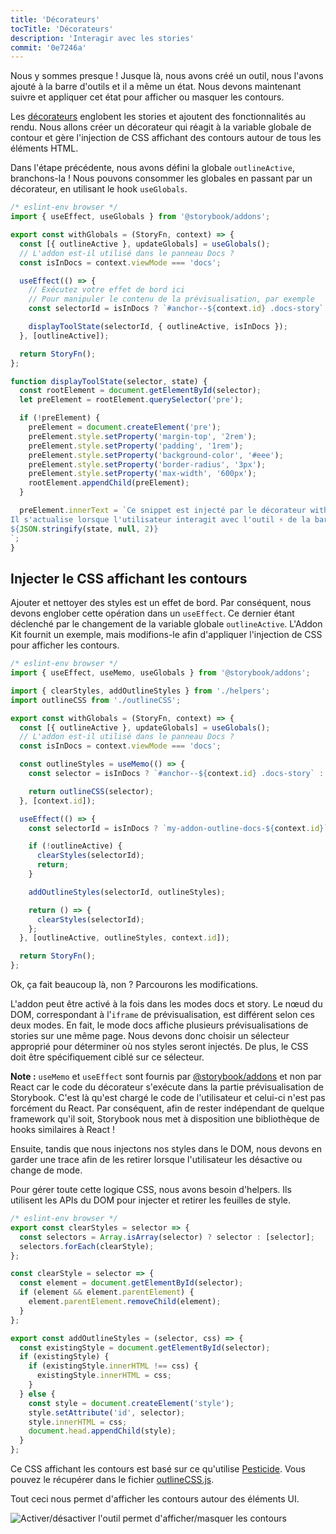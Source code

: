 ```yaml
---
title: 'Décorateurs'
tocTitle: 'Décorateurs'
description: 'Interagir avec les stories'
commit: '0e7246a'
---
```


Nous y sommes presque ! Jusque là, nous avons créé un outil, nous l'avons ajouté à la barre d'outils et il a même un état. Nous devons maintenant suivre et appliquer cet état pour afficher ou masquer les contours.

Les [décorateurs](https://storybook.js.org/docs/react/writing-stories/decorators) englobent les stories et ajoutent des fonctionnalités au rendu. Nous allons créer un décorateur qui réagit à la variable globale de contour et gère l'injection de CSS affichant des contours autour de tous les éléments HTML.

Dans l'étape précédente, nous avons défini la globale `outlineActive`, branchons-la ! Nous pouvons consommer les globales en passant par un décorateur, en utilisant le hook `useGlobals`.

```js:title=src/withGlobals.js
/* eslint-env browser */
import { useEffect, useGlobals } from '@storybook/addons';

export const withGlobals = (StoryFn, context) => {
  const [{ outlineActive }, updateGlobals] = useGlobals();
  // L'addon est-il utilisé dans le panneau Docs ?
  const isInDocs = context.viewMode === 'docs';

  useEffect(() => {
    // Exécutez votre effet de bord ici
    // Pour manipuler le contenu de la prévisualisation, par exemple
    const selectorId = isInDocs ? `#anchor--${context.id} .docs-story` : `root`;

    displayToolState(selectorId, { outlineActive, isInDocs });
  }, [outlineActive]);

  return StoryFn();
};

function displayToolState(selector, state) {
  const rootElement = document.getElementById(selector);
  let preElement = rootElement.querySelector('pre');

  if (!preElement) {
    preElement = document.createElement('pre');
    preElement.style.setProperty('margin-top', '2rem');
    preElement.style.setProperty('padding', '1rem');
    preElement.style.setProperty('background-color', '#eee');
    preElement.style.setProperty('border-radius', '3px');
    preElement.style.setProperty('max-width', '600px');
    rootElement.appendChild(preElement);
  }

  preElement.innerText = `Ce snippet est injecté par le décorateur withGlobals.
Il s'actualise lorsque l'utilisateur interagit avec l'outil ⚡ de la barre d'outils ci-dessus.
${JSON.stringify(state, null, 2)}
`;
}
```

## Injecter le CSS affichant les contours

Ajouter et nettoyer des styles est un effet de bord. Par conséquent, nous devons englober cette opération dans un `useEffect`. Ce dernier étant déclenché par le changement de la variable globale `outlineActive`. L'Addon Kit fournit un exemple, mais modifions-le afin d'appliquer l'injection de CSS pour afficher les contours.

```js:title=src/withGlobals.js
/* eslint-env browser */
import { useEffect, useMemo, useGlobals } from '@storybook/addons';

import { clearStyles, addOutlineStyles } from './helpers';
import outlineCSS from './outlineCSS';

export const withGlobals = (StoryFn, context) => {
  const [{ outlineActive }, updateGlobals] = useGlobals();
  // L'addon est-il utilisé dans le panneau Docs ?
  const isInDocs = context.viewMode === 'docs';

  const outlineStyles = useMemo(() => {
    const selector = isInDocs ? `#anchor--${context.id} .docs-story` : '.sb-show-main';

    return outlineCSS(selector);
  }, [context.id]);

  useEffect(() => {
    const selectorId = isInDocs ? `my-addon-outline-docs-${context.id}` : `my-addon-outline`;

    if (!outlineActive) {
      clearStyles(selectorId);
      return;
    }

    addOutlineStyles(selectorId, outlineStyles);

    return () => {
      clearStyles(selectorId);
    };
  }, [outlineActive, outlineStyles, context.id]);

  return StoryFn();
};
```

Ok, ça fait beaucoup là, non ? Parcourons les modifications.

L'addon peut être activé à la fois dans les modes docs et story. Le nœud du DOM, correspondant à l'`iframe` de prévisualisation, est différent selon ces deux modes. En fait, le mode docs affiche plusieurs prévisualisations de stories sur une même page. Nous devons donc choisir un sélecteur approprié pour déterminer où nos styles seront injectés. De plus, le CSS doit être spécifiquement ciblé sur ce sélecteur.

<div class="aside"><b>Note :</b> <code>useMemo</code> et <code>useEffect</code> sont fournis par <a href="https://storybook.js.org/docs/react/addons/addons-api">@storybook/addons</a> et non par React car le code du décorateur s'exécute dans la partie prévisualisation de Storybook. C'est là qu'est chargé le code de l'utilisateur et celui-ci n'est pas forcément du React. Par conséquent, afin de rester indépendant de quelque framework qu'il soit, Storybook nous met à disposition une bibliothèque de hooks similaires à React !</div>

Ensuite, tandis que nous injectons nos styles dans le DOM, nous devons en garder une trace afin de les retirer lorsque l'utilisateur les désactive ou change de mode.

Pour gérer toute cette logique CSS, nous avons besoin d'helpers. Ils utilisent les APIs du DOM pour injecter et retirer les feuilles de style.

```js:title=src/helpers.js
/* eslint-env browser */
export const clearStyles = selector => {
  const selectors = Array.isArray(selector) ? selector : [selector];
  selectors.forEach(clearStyle);
};

const clearStyle = selector => {
  const element = document.getElementById(selector);
  if (element && element.parentElement) {
    element.parentElement.removeChild(element);
  }
};

export const addOutlineStyles = (selector, css) => {
  const existingStyle = document.getElementById(selector);
  if (existingStyle) {
    if (existingStyle.innerHTML !== css) {
      existingStyle.innerHTML = css;
    }
  } else {
    const style = document.createElement('style');
    style.setAttribute('id', selector);
    style.innerHTML = css;
    document.head.appendChild(style);
  }
};
```

Ce CSS affichant les contours est basé sur ce qu'utilise [Pesticide](https://github.com/mrmrs/pesticide). Vous pouvez le récupérer dans le fichier [outlineCSS.js](https://github.com/chromaui/learnstorybook-addon-code/blob/main/src/outlineCSS.js).

Tout ceci nous permet d'afficher les contours autour des éléments UI.

![Activer/désactiver l'outil permet d'afficher/masquer les contours](../../images/outlines.png)
